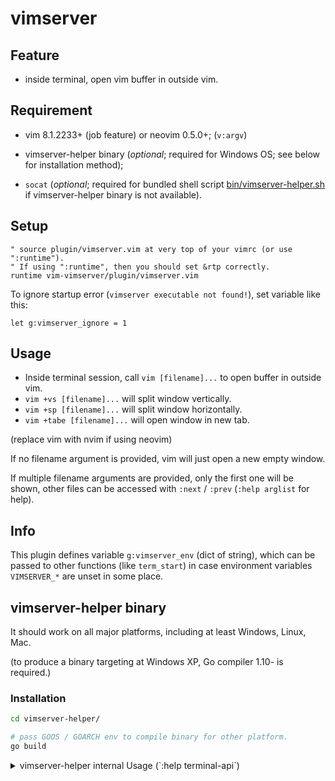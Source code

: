 # vimserver

## Feature
- inside terminal, open vim buffer in outside vim.

## Requirement
- vim 8.1.2233+ (job feature) or neovim 0.5.0+; (`v:argv`)

- vimserver-helper binary (*optional*; required for Windows OS; see below for
  installation method);

- `socat` (*optional*; required for bundled shell script
  [bin/vimserver-helper.sh](bin/vimserver-helper.sh) if vimserver-helper
binary is not available).

## Setup
```vim
" source plugin/vimserver.vim at very top of your vimrc (or use ":runtime").
" If using ":runtime", then you should set &rtp correctly.
runtime vim-vimserver/plugin/vimserver.vim
```

To ignore startup error (`vimserver executable not found!`), set variable like
this:

```vim
let g:vimserver_ignore = 1
```

## Usage
- Inside terminal session, call `vim [filename]...` to open buffer in outside
  vim.
- `vim +vs [filename]...` will split window vertically.
- `vim +sp [filename]...` will split window horizontally.
- `vim +tabe [filename]...` will open window in new tab.

(replace vim with nvim if using neovim)

If no filename argument is provided, vim will just open a new empty window.

If multiple filename arguments are provided, only the first one will be shown,
other files can be accessed with `:next` / `:prev` (`:help arglist` for help).

## Info
This plugin defines variable `g:vimserver_env` (dict of string), which can be
passed to other functions (like `term_start`) in case environment variables
`VIMSERVER_*` are unset in some place.

## vimserver-helper binary
It should work on all major platforms, including at least Windows, Linux, Mac.

(to produce a binary targeting at Windows XP, Go compiler 1.10- is required.)

### Installation

```sh
cd vimserver-helper/

# pass GOOS / GOARCH env to compile binary for other platform.
go build
```

<details>
<summary>
vimserver-helper internal Usage (`:help terminal-api`)
</summary>

```sh
# server
$0 {server_filename} listen

# client (terminal-api style)
$0 {server_filename} {funcname} [args...]
# client (use stdin as raw params)
$0 {server_filename}
```

- Since vimserver sets `VIMSERVER_BIN` environment variable, you can replace
  `$0` above with `"$VIMSERVER_BIN"`.

- Replace `{server_filename}` with `$VIMSERVER_ID`.

- For terminal-api style client (bundled shell script), `jq` is required.

TODO: allow passing non-string argument in terminal-api mode.

</details>
